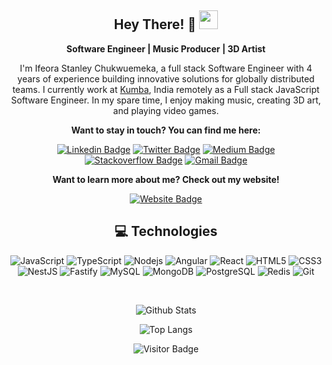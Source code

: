 <div align="center">

## Hey There! 🧡 <img src="https://raw.githubusercontent.com/aemmadi/aemmadi/master/wave.gif" width="30px">

**Software Engineer | Music Producer | 3D Artist**

I'm Ifeora Stanley Chukwuemeka, a full stack Software Engineer with 4 years of experience building innovative solutions for globally distributed teams. I currently work at [Kumba](https://www.meetkumba.com/), India remotely as a Full stack JavaScript Software Engineer. In my spare time, I enjoy making music, creating 3D art, and playing video games.

**Want to stay in touch? You can find me here:**

[![Linkedin Badge](https://img.shields.io/badge/-chukwuemeka-blue?style=flat-square&logo=Linkedin&logoColor=white&link=https://www.linkedin.com/in/chukwuemeka-ifeora/)](https://www.linkedin.com/in/chukwuemeka-ifeora/)
[![Twitter Badge](https://img.shields.io/badge/-@victoronwuzor-0B3C49?style=flat-square&labelColor=0B3C49&logo=Twitter&link=https://twitter.com/victoronwuzor)](https://twitter.com/victoronwuzor)
[![Medium Badge](https://img.shields.io/badge/-@victoronwuzor-0B3C49?style=flat-square&labelColor=black&logo=Medium&link=https://medium.com/@victoronwuzor)](https://medium.com/@victoronwuzor)
[![Stackoverflow Badge](https://img.shields.io/badge/-okwyvic-0B3C49?style=flat-square&labelColor=black&color=black&logo=Stackoverflow&link=https://stackoverflow.com/users/5954989/okwyvic)](https://stackoverflow.com/users/5954989/okwyvic)
[![Gmail Badge](https://img.shields.io/badge/-victor.onwuzor@gmail.com-c14438?style=flat-square&logo=Gmail&logoColor=white&link=mailto:victor.onwuzor@gmail.com)](mailto:victor.onwuzor@gmail.com)

**Want to learn more about me? Check out my website!**

[![Website Badge](https://img.shields.io/badge/-My_Website-162c3a?style=flat-square&labelColor=162c3a&logo=react)](https://victoronwuzor.io/)


## 💻 Technologies

![JavaScript](https://img.shields.io/badge/-JavaScript-black?style=flat-square&logo=javascript)
![TypeScript](https://img.shields.io/badge/-TypeScript-007ACC?style=flat-square&logo=typescript)
![Nodejs](https://img.shields.io/badge/-Nodejs-black?style=flat-square&logo=Node.js)
![Angular](https://img.shields.io/badge/-Angular-DD0031?style=flat-square&logo=angular)
![React](https://img.shields.io/badge/-React-black?style=flat-square&logo=react)
![HTML5](https://img.shields.io/badge/-HTML5-E34F26?style=flat-square&logo=html5&logoColor=white)
![CSS3](https://img.shields.io/badge/-CSS3-1572B6?style=flat-square&logo=css3)
![NestJS](https://img.shields.io/badge/-NestJS-E0234E?style=flat-square&logo=nestjs)
![Fastify](https://img.shields.io/badge/-Fastify-000000?style=flat-square&logo=fastify)
![MySQL](https://img.shields.io/badge/-MySQL-black?style=flat-square&logo=mysql)
![MongoDB](https://img.shields.io/badge/-MongoDB-black?style=flat-square&logo=mongodb)
![PostgreSQL](https://img.shields.io/badge/-PostgreSQL-336791?style=flat-square&logo=postgresql)
![Redis](https://img.shields.io/badge/-Redis-black?style=flat-square&logo=redis)
![Git](https://img.shields.io/badge/-Git-black?style=flat-square&logo=git)

<br>

![Github Stats](https://github-readme-stats.vercel.app/api?username=onwuvic&show_icons=true&count_private=true)

![Top Langs](https://github-readme-stats.vercel.app/api/top-langs/?username=onwuvic&layout=compact)

![Visitor Badge](https://visitor-badge.laobi.icu/badge?page_id=onwuvic)

</div>
